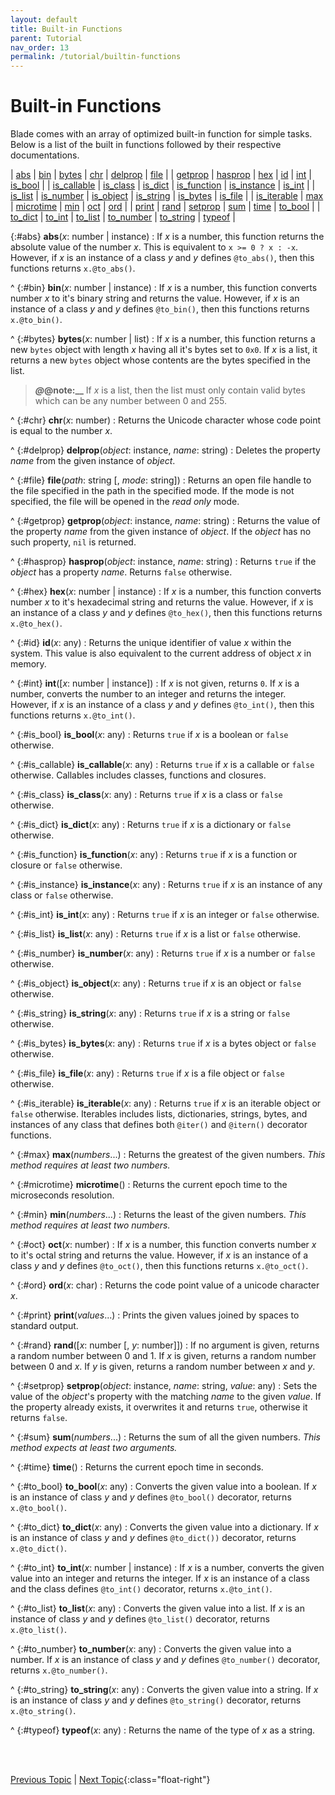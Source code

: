 ```yaml
---
layout: default
title: Built-in Functions
parent: Tutorial
nav_order: 13
permalink: /tutorial/builtin-functions
---
```


# Built-in Functions

Blade comes with an array of optimized built-in function for simple tasks. Below is a list of the 
built in functions followed by their respective documentations.

| [abs](#abs) |  [bin](#bin) |  [bytes](#bytes) |  [chr](#chr) |  [delprop](#delprop) |  [file](#file) |
|  [getprop](#getprop) | [hasprop](#hasprop) |  [hex](#hex) |  [id](#id) |  [int](#int) |  [is_bool](#is_bool) |
|  [is_callable](#is_callable) |  [is_class](#is_class) | [is_dict](#is_dict) |  [is_function](#is_function) |  [is_instance](#is_instance) |  [is_int](#is_int) |
|  [is_list](#is_list) |  [is_number](#is_number) |  [is_object](#is_object) | [is_string](#is_string) |  [is_bytes](#is_bytes) |  [is_file](#is_file) |
|  [is_iterable](#is_iterable) |  [max](#max) |  [microtime](#microtime) |  [min](#min) | [oct](#oct) |  [ord](#ord) |
|  [print](#print) |  [rand](#rand) |  [setprop](#setprop) |  [sum](#sum) |  [time](#time) | [to_bool](#to_bool) |
|  [to_dict](#to_dict) |  [to_int](#to_int) |  [to_list](#to_list) |  [to_number](#to_number) |  [to_string](#to_string) | [typeof](#typeof) |


{:#abs} **abs**(_x_: number | instance)
: If _x_ is a number, this function returns the absolute value of the number _x_. This is 
  equivalent to `x >= 0 ? x : -x`. However, if _x_ is an instance of a class _y_ and _y_ defines 
  `@to_abs()`, then this functions returns `x.@to_abs()`. 

^
{:#bin} **bin**(_x_: number | instance)
: If _x_ is a number, this function converts number _x_ to it's binary string and returns the 
  value. However, if _x_ is an instance of a class _y_ and _y_ defines `@to_bin()`, then this 
  functions returns `x.@to_bin()`. 

^
{:#bytes} **bytes**(_x_: number | list)
: If _x_ is a number, this function returns a new `bytes` object with length _x_ having all 
  it's bytes set to `0x0`. If _x_ is a list, it returns a new `bytes` object whose contents are 
  the bytes specified in the list.

  > **_@_@note:__** If _x_ is a list, then the list must only contain valid bytes which can be any 
  > number between 0 and 255.

^
{:#chr} **chr**(_x_: number)
: Returns the Unicode character whose code point is equal to the number _x_.

^
{:#delprop} **delprop**(_object_: instance, _name_: string)
: Deletes the property _name_ from the given instance of _object_.

^
{:#file} **file**(_path_: string [, _mode_: string])
: Returns an open file handle to the file specified in the path in the specified mode. If the 
  mode is not specified, the file will be opened in the _read only_ mode.

^
{:#getprop} **getprop**(_object_: instance, _name_: string)
: Returns the value of the property _name_ from the given instance of _object_. If the _object_ 
  has no such property, `nil` is returned.

^
{:#hasprop} **hasprop**(_object_: instance, _name_: string)
: Returns `true` if the _object_ has a property _name_. Returns `false` otherwise.

^
{:#hex} **hex**(_x_: number | instance)
: If _x_ is a number, this function converts number _x_ to it's hexadecimal string and returns the 
  value. However, if _x_ is an instance of a class _y_ and _y_ defines `@to_hex()`, then this 
  functions returns `x.@to_hex()`. 

^
{:#id} **id**(_x_: any)
: Returns the unique identifier of value _x_ within the system. This value is also equivalent to 
  the current address of object _x_ in memory.

^
{:#int} **int**([_x_: number | instance])
: If _x_ is not given, returns `0`. If _x_ is a number, converts the number to an integer and 
  returns the integer. However, if _x_ is an instance of a class _y_ and _y_ defines `@to_int()`, 
  then this functions returns `x.@to_int()`.

^
{:#is_bool} **is_bool**(_x_: any)
: Returns `true` if _x_ is a boolean or `false` otherwise.

^
{:#is_callable} **is_callable**(_x_: any)
: Returns `true` if _x_ is a callable or `false` otherwise. Callables includes classes, functions 
  and closures.

^
{:#is_class} **is_class**(_x_: any)
: Returns `true` if _x_ is a class or `false` otherwise.

^
{:#is_dict} **is_dict**(_x_: any)
: Returns `true` if _x_ is a dictionary or `false` otherwise.

^
{:#is_function} **is_function**(_x_: any)
: Returns `true` if _x_ is a function or closure or `false` otherwise.

^
{:#is_instance} **is_instance**(_x_: any)
: Returns `true` if _x_ is an instance of any class or `false` otherwise.

^
{:#is_int} **is_int**(_x_: any)
: Returns `true` if _x_ is an integer or `false` otherwise.

^
{:#is_list} **is_list**(_x_: any)
: Returns `true` if _x_ is a list or `false` otherwise.

^
{:#is_number} **is_number**(_x_: any)
: Returns `true` if _x_ is a number or `false` otherwise.

^
{:#is_object} **is_object**(_x_: any)
: Returns `true` if _x_ is an object or `false` otherwise.

^
{:#is_string} **is_string**(_x_: any)
: Returns `true` if _x_ is a string or `false` otherwise.

^
{:#is_bytes} **is_bytes**(_x_: any)
: Returns `true` if _x_ is a bytes object or `false` otherwise.

^
{:#is_file} **is_file**(_x_: any)
: Returns `true` if _x_ is a file object or `false` otherwise.

^
{:#is_iterable} **is_iterable**(_x_: any)
: Returns `true` if _x_ is an iterable object or `false` otherwise. Iterables includes lists, 
  dictionaries, strings, bytes, and instances of any class that defines both `@iter()` and 
  `@itern()` decorator functions.

^
{:#max} **max**(_numbers_...)
: Returns the greatest of the given numbers. _This method requires at least two numbers._

^
{:#microtime} **microtime**()
: Returns the current epoch time to the microseconds resolution.

^
{:#min} **min**(_numbers_...)
: Returns the least of the given numbers. _This method requires at least two numbers._


^
{:#oct} **oct**(_x_: number)
: If _x_ is a number, this function converts number _x_ to it's octal string and returns the 
  value. However, if _x_ is an instance of a class _y_ and _y_ defines `@to_oct()`, then this 
  functions returns `x.@to_oct()`. 


^
{:#ord} **ord**(_x_: char)
: Returns the code point value of a unicode character _x_.

^
{:#print} **print**(_values_...)
: Prints the given values joined by spaces to standard output.

^
{:#rand} **rand**([_x_: number [, _y_: number]])
: If no argument is given, returns a random number between 0 and 1. If _x_ is given, returns a 
  random number between 0 and _x_. If _y_ is given, returns a random number between _x_ and _y_.

^
{:#setprop} **setprop**(_object_: instance, _name_: string, _value_: any)
: Sets the value of the _object_'s property with the matching _name_ to the given _value_. If the 
  property already exists, it overwrites it and returns `true`, otherwise it returns `false`.

^
{:#sum} **sum**(_numbers_...)
: Returns the sum of all the given numbers. _This method expects at least two arguments._

^
{:#time} **time**()
: Returns the current epoch time in seconds.

^
{:#to_bool} **to_bool**(_x_: any)
: Converts the given value into a boolean. If _x_ is an instance of class _y_ and _y_ defines 
  `@to_bool()` decorator, returns `x.@to_bool()`.

^
{:#to_dict} **to_dict**(_x_: any)
: Converts the given value into a dictionary. If _x_ is an instance of class _y_ and _y_ defines 
  `@to_dict())` decorator, returns `x.@to_dict()`.

^
{:#to_int} **to_int**(_x_: number | instance)
: If _x_ is a number, converts the given value into an integer and returns the integer. If _x_ is 
  an instance of a class and the class defines `@to_int()` decorator, returns `x.@to_int()`.

^
{:#to_list} **to_list**(_x_: any)
: Converts the given value into a list. If _x_ is an instance of class _y_ and _y_ defines 
  `@to_list()` decorator, returns `x.@to_list()`.

^
{:#to_number} **to_number**(_x_: any)
: Converts the given value into a number. If _x_ is an instance of class _y_ and _y_ defines 
  `@to_number()` decorator, returns `x.@to_number()`.

^
{:#to_string} **to_string**(_x_: any)
: Converts the given value into a string. If _x_ is an instance of class _y_ and _y_ defines 
  `@to_string()` decorator, returns `x.@to_string()`.

^
{:#typeof} **typeof**(_x_: any)
: Returns the name of the type of _x_ as a string.




<br><br>

[Previous Topic](./functions) | [Next Topic](./class){:class="float-right"}